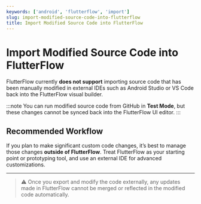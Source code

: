 ```yaml
---
keywords: ['android', 'flutterflow', 'import']  
slug: import-modified-source-code-into-flutterflow  
title: Import Modified Source Code into FlutterFlow  
---
```


# Import Modified Source Code into FlutterFlow

FlutterFlow currently **does not support** importing source code that has been manually modified in external IDEs such as Android Studio or VS Code back into the FlutterFlow visual builder.

:::note
You can run modified source code from GitHub in **Test Mode**, but these changes cannot be synced back into the FlutterFlow UI editor.
:::

## Recommended Workflow

If you plan to make significant custom code changes, it’s best to manage those changes **outside of FlutterFlow**. Treat FlutterFlow as your starting point or prototyping tool, and use an external IDE for advanced customizations.

---

> ⚠️ Once you export and modify the code externally, any updates made in FlutterFlow cannot be merged or reflected in the modified code automatically.

